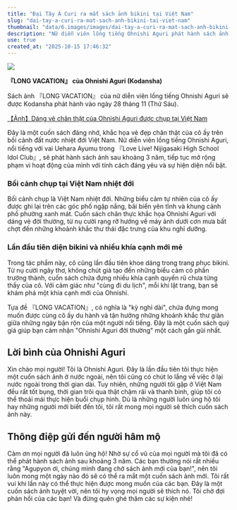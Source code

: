 ```yaml
---
title: "Đại Tây Á Curi ra mắt sách ảnh bikini tại Việt Nam"
slug: "dai-tay-a-curi-ra-mat-sach-anh-bikini-tai-viet-nam"
thumbnail: "data/6.images/images/dai-tay-a-curi-ra-mat-sach-anh-bikini-tai-viet-nam.webp"
description: "Nữ diễn viên lồng tiếng Ohnishi Aguri phát hành sách ảnh LONG VACATION sau 3 năm, với những hình ảnh bikini trong sáng được chụp tại Việt Nam."
use: true
created_at: "2025-10-15 17:46:32"
---
```


![](/images/20251015-00010036-realsound-000-1-view.webp)

**『LONG VACATION』 của Ohnishi Aguri (Kodansha)**

Sách ảnh 『LONG VACATION』 của nữ diễn viên lồng tiếng Ohnishi Aguri sẽ được Kodansha phát hành vào ngày 28 tháng 11 (Thứ Sáu).

[【Ảnh】Dáng vẻ chân thật của Ohnishi Aguri được chụp tại Việt Nam](https://realsound.jp/book/2025/10/post-2185065.html/photo/20251010-oonishi-01)

Đây là một cuốn sách đáng nhớ, khắc họa vẻ đẹp chân thật của cô ấy trên bối cảnh đất nước nhiệt đới Việt Nam. Nữ diễn viên lồng tiếng Ohnishi Aguri, nổi tiếng với vai Uehara Ayumu trong 『Love Live! Nijigasaki High School Idol Club』, sẽ phát hành sách ảnh sau khoảng 3 năm, tiếp tục mở rộng phạm vi hoạt động của mình với tính cách đáng yêu và sự hiện diện nổi bật.

### Bối cảnh chụp tại Việt Nam nhiệt đới

Bối cảnh chụp là Việt Nam nhiệt đới. Những biểu cảm tự nhiên của cô ấy được ghi lại trên các góc phố ngập nắng, bãi biển yên tĩnh và khung cảnh phố phường xanh mát. Cuốn sách chân thực khắc họa Ohnishi Aguri với dáng vẻ đời thường, từ nụ cười rạng rỡ hướng về máy ảnh dưới cơn mưa bất chợt đến những khoảnh khắc thư thái đặc trưng của khu nghỉ dưỡng.

### Lần đầu tiên diện bikini và nhiều khía cạnh mới mẻ

Trong tác phẩm này, cô cũng lần đầu tiên khoe dáng trong trang phục bikini. Từ nụ cười ngây thơ, không chút giả tạo đến những biểu cảm có phần trưởng thành, cuốn sách chứa đựng nhiều khía cạnh quyến rũ chưa từng thấy của cô. Với cảm giác như "cùng đi du lịch", mỗi khi lật trang, bạn sẽ khám phá một khía cạnh mới của Ohnishi.

Tựa đề 『LONG VACATION』, có nghĩa là "kỳ nghỉ dài", chứa đựng mong muốn được cùng cô ấy du hành và tận hưởng những khoảnh khắc thư giãn giữa những ngày bận rộn của một người nổi tiếng. Đây là một cuốn sách quý giá giúp bạn cảm nhận "Ohnishi Aguri đời thường" một cách gần gũi nhất.

## Lời bình của Ohnishi Aguri

Xin chào mọi người! Tôi là Ohnishi Aguri. Đây là lần đầu tiên tôi thực hiện một cuốn sách ảnh ở nước ngoài, nên tôi cũng có chút lo lắng về việc ở lại nước ngoài trong thời gian dài. Tuy nhiên, những người tôi gặp ở Việt Nam đều rất tốt bụng, thời gian trôi qua thật chậm rãi và thanh bình, giúp tôi có thể thoải mái thực hiện buổi chụp hình. Dù là những người luôn ủng hộ tôi hay những người mới biết đến tôi, tôi rất mong mọi người sẽ thích cuốn sách ảnh này.

## Thông điệp gửi đến người hâm mộ

Cảm ơn mọi người đã luôn ủng hộ! Nhờ sự cổ vũ của mọi người mà tôi đã có thể phát hành sách ảnh sau khoảng 3 năm. Các bạn thường nói rất nhiều rằng "Agupyon ơi, chúng mình đang chờ sách ảnh mới của bạn!", nên tôi luôn mong một ngày nào đó sẽ có thể ra mắt một cuốn sách ảnh mới. Tôi rất vui khi lần này có thể thực hiện được mong muốn của các bạn. Đây là một cuốn sách ảnh tuyệt vời, nên tôi hy vọng mọi người sẽ thích nó. Tôi chờ đợi phản hồi của các bạn! Và đừng quên ghé thăm các sự kiện nhé!